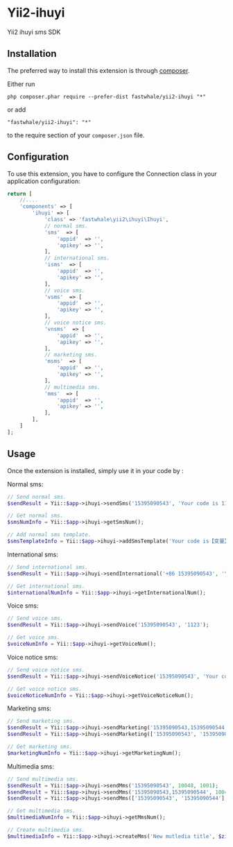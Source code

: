 Yii2-ihuyi
==========
Yii2 ihuyi sms SDK

Installation
------------

The preferred way to install this extension is through [composer](http://getcomposer.org/download/).

Either run

```
php composer.phar require --prefer-dist fastwhale/yii2-ihuyi "*"
```

or add

```
"fastwhale/yii2-ihuyi": "*"
```

to the require section of your `composer.json` file.

Configuration
-------------

To use this extension, you have to configure the Connection class in your application configuration:

```php
return [
    //....
    'components' => [
        'ihuyi' => [
            'class' => 'fastwhale\yii2\ihuyi\Ihuyi',
            // normal sms.
            'sms'  => [
                'appid'  => '',
                'apikey' => '',
            ],
            // international sms.
            'isms'  => [
                'appid'  => '',
                'apikey' => '',
            ],
            // voice sms.
            'vsms'  => [
                'appid'  => '',
                'apikey' => '',
            ],
            // voice notice sms.
            'vnsms'  => [
                'appid'  => '',
                'apikey' => '',
            ],
            // marketing sms.
            'msms'  => [
                'appid'  => '',
                'apikey' => '',
            ],
            // multimedia sms.
            'mms'  => [
                'appid'  => '',
                'apikey' => '',
            ],
        ],
    ]
];
```

Usage
-----

Once the extension is installed, simply use it in your code by  :

Normal sms:
```php
// Send normal sms.
$sendResult = Yii::$app->ihuyi->sendSms('15395090543', 'Your code is 1123.');

// Get normal sms.
$smsNumInfo = Yii::$app->ihuyi->getSmsNum();

// Add normal sms template.
$smsTemplateInfo = Yii::$app->ihuyi->addSmsTemplate('Your code is【变量】');
```
International sms:
```php
// Send international sms.
$sendResult = Yii::$app->ihuyi->sendInternational('+86 15395090543', 'Your code is 1123.');

// Get international sms.
$internationalNumInfo = Yii::$app->ihuyi->getInternationalNum();
```
Voice sms:
```php
// Send voice sms.
$sendResult = Yii::$app->ihuyi->sendVoice('15395090543', '1123');

// Get voice sms.
$voiceNumInfo = Yii::$app->ihuyi->getVoiceNum();
```
Voice notice sms:
```php
// Send voice notice sms.
$sendResult = Yii::$app->ihuyi->sendVoiceNotice('15395090543', 'Your code is 1123.');

// Get voice notice sms.
$voiceNoticeNumInfo = Yii::$app->ihuyi->getVoiceNoticeNum();
```
Marketing sms:
```php
// Send marketing sms.
$sendResult = Yii::$app->ihuyi->sendMarketing('15395090543,15395090544', 'Your code is 1123.');
$sendResult = Yii::$app->ihuyi->sendMarketing(['15395090543', '15395090544'], 'Your code is 1123.');

// Get marketing sms.
$marketingNumInfo = Yii::$app->ihuyi->getMarketingNum();
```
Multimedia sms:
```php
// Send multimedia sms.
$sendResult = Yii::$app->ihuyi->sendMms('15395090543', 10048, 1001);
$sendResult = Yii::$app->ihuyi->sendMms('15395090543,15395090544', 10048, 1001);
$sendResult = Yii::$app->ihuyi->sendMms(['15395090543', '15395090544'], 10048, 1001);

// Get multimedia sms.
$multimediaNumInfo = Yii::$app->ihuyi->getMmsNum();

// Create multimedia sms.
$multimediaInfo = Yii::$app->ihuyi->createMms('New mutledia title', $zipFile);
```